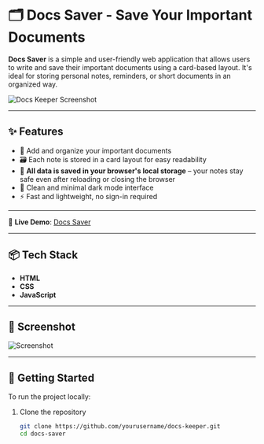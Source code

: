 # 🗂️ Docs Saver - Save Your Important Documents

**Docs Saver** is a simple and user-friendly web application that allows users to write and save their important documents using a card-based layout. It's ideal for storing personal notes, reminders, or short documents in an organized way.

![Docs Keeper Screenshot](![image](https://github.com/user-attachments/assets/b6b10927-186a-4e5d-afa4-54f0bf372e9e))

---

## ✨ Features

- 📝 Add and organize your important documents
- 🗃️ Each note is stored in a card layout for easy readability
- 💾 **All data is saved in your browser's local storage** – your notes stay safe even after reloading or closing the browser
- 🌙 Clean and minimal dark mode interface
- ⚡ Fast and lightweight, no sign-in required

---

🚀 **Live Demo**: [Docs Saver](https://docs-saver.netlify.app/)

---

## 📦 Tech Stack

- **HTML**
- **CSS**
- **JavaScript**

---

## 📸 Screenshot

![Screenshot](![image](https://github.com/user-attachments/assets/c2c244bf-b34e-4e1d-884f-b06da1ea07bc))

---

## 🚀 Getting Started

To run the project locally:

1. Clone the repository  
   ```bash
   git clone https://github.com/yourusername/docs-keeper.git
   cd docs-saver
